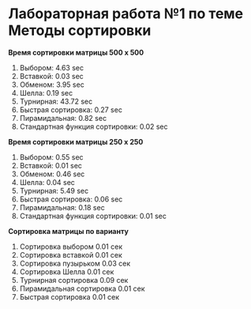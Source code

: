 # Лабораторная работа №1 по теме Методы сортировки

**Время сортировки матрицы 500 х 500**
1. Выбором: 4.63 sec
2. Вставкой: 0.03 sec
3. Обменом: 3.95 sec
4. Шелла: 0.19 sec
5. Турнирная: 43.72 sec
6. Быстрая сортировка: 0.27 sec
7. Пирамидальная: 0.82 sec
8. Стандартная функция сортировки: 0.02 sec

**Время сортировки матрицы 250 х 250**
1. Выбором: 0.55 sec
2. Вставкой: 0.01 sec
3. Обменом: 0.46 sec
4. Шелла: 0.04 sec
5. Турнирная: 5.49 sec
6. Быстрая сортировка: 0.06 sec
7. Пирамидальная: 0.18 sec
8. Стандартная функция сортировки: 0.01 sec

**Сортировка матрицы по варианту**
1. Сортировка выбором 0.01 сек
2. Сортировка вставкой 0.01 сек
3. Сортировка пузырьком 0.03 сек
4. Сортировка Шелла 0.01 сек
5. Турнирная сортировка 0.09 сек
6. Пирамидальная сортировка 0.01 сек
7. Быстрая сортировка 0.01 сек
